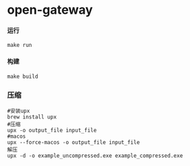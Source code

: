 # open-gateway

#### 运行
```shell
make run
```

#### 构建
```shell
make build
```

### 压缩
```shell
#安装upx
brew install upx
#压缩
upx -o output_file input_file
#macos
upx --force-macos -o output_file input_file
解压
upx -d -o example_uncompressed.exe example_compressed.exe
```